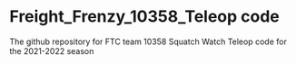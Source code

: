 # Freight_Frenzy_10358_Teleop code
The github repository for FTC team 10358 Squatch Watch Teleop code for the 2021-2022 season
